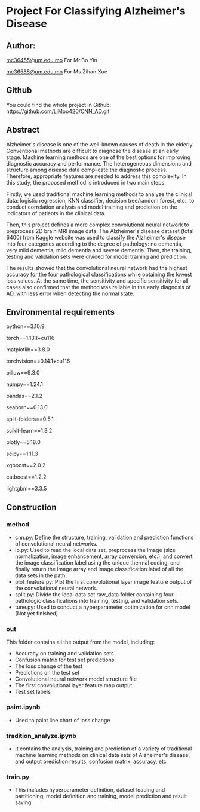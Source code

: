 # Project For Classifying Alzheimer's Disease

## Author:

mc36455@um.edu.mo For Mr.Bo Yin

mc36588@um.edu.mo For Ms.Zihan Xue

## Github

You could find the whole project in Github: https://github.com/LiMoo420/CNN_AD.git

## Abstract

Alzheimer's disease is one of the well-known causes of death in the elderly. Conventional methods are difficult to diagnose the disease at an early stage. Machine learning methods are one of the best options for improving diagnostic accuracy and performance. The heterogeneous dimensions and structure among disease data complicate the diagnostic process. Therefore, appropriate features are needed to address this complexity. In this study, the proposed method is introduced in two main steps.

Firstly, we used traditional machine learning methods to analyze the clinical data: logistic regression, KNN classifier, decision tree/random forest, etc., to conduct correlation analysis and model training and prediction on the indicators of patients in the clinical data.

Then, this project defines a more complex convolutional neural network to preprocess 2D brain MRI image data: The Alzheimer's disease dataset (total 6400) from Kaggle website was used to classify the Alzheimer's disease into four categories according to the degree of pathology: no dementia, very mild dementia, mild dementia and severe dementia. Then, the training, testing and validation sets were divided for model training and prediction.

The results showed that the convolutional neural network had the highest accuracy for the four pathological classifications while obtaining the lowest loss values. At the same time, the sensitivity and specific sensitivity for all cases also confirmed that the method was reliable in the early diagnosis of AD, with less error when detecting the normal state.

## Environmental requirements

python==3.10.9

torch==1.13.1+cu116

matplotlib==3.8.0

torchvision==0.14.1+cu116

pillow==9.3.0

numpy==1.24.1

pandas==2.1.2

seaborn==0.13.0

split-folders==0.5.1

scikit-learn==1.3.2

plotly==5.18.0

scipy==1.11.3

xgboost==2.0.2

catboost==1.2.2

lightgbm==3.3.5

## Construction

### method

* cnn.py: Define the structure, training, validation and prediction functions of convolutional neural networks.
* io.py: Used to read the local data set, preprocess the image (size normalization, image enhancement, array conversion, etc.), and convert the image classification label using the unique thermal coding, and finally return the image array and image classification label of all the data sets in the path.
* plot_feature.py: Plot the first convolutional layer image feature output of the convolutional neural network.
* split.py: Divide the local data set raw_data folder containing four pathologic classifications into training, testing, and validation sets.
* tune.py: Used to conduct a hyperparameter optimization for  cnn model (Not yet finished).

### out

This folder contains all the output from the model, including:

* Accuracy on training and validation sets
* Confusion matrix for test set predictions
* The loss change of the test
* Predictions on the test set
* Convolutional neural network model structure file
* The first convolutional layer feature map output
* Test set labels

### paint.ipynb

* Used to paint line chart of loss change

### tradition_analyze.ipynb

* It contains the analysis, training and prediction of a variety of traditional machine learning methods on clinical data sets of Alzheimer's disease, and output prediction results, confusion matrix, accuracy, etc

### train.py

* This includes hyperparameter definition, dataset loading and partitioning, model definition and training, model prediction and result saving
